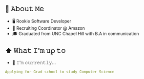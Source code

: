 
## :book: 𝙰𝚋𝚘𝚞𝚝 𝙼𝚎
- 🖥 Rookie Software Developer
- 💼 Recruiting Coordinator @ Amazon
- 🎓 Graduated from UNC Chapel Hill with B.A in communication

## ⬆ 𝚆𝚑𝚊𝚝 𝙸'𝚖 𝚞𝚙 𝚝𝚘
- 🔨 𝙸'𝚖 𝚌𝚞𝚛𝚛𝚎𝚗𝚝𝚕𝚢...
```yaml
Applying for Grad school to study Computer Science
```

